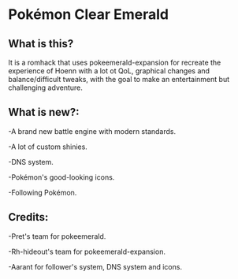 # Pokémon Clear Emerald

## What is this?

It is a romhack that uses pokeemerald-expansion for recreate the experience of Hoenn with a lot ot QoL, graphical changes and balance/difficult tweaks, with the goal to make an entertainment but challenging adventure.

## What is new?:

-A brand new battle engine with modern standards.

-A lot of custom shinies.

-DNS system.

-Pokémon's good-looking icons.

-Following Pokémon.

## Credits:

-Pret's team for pokeemerald.

-Rh-hideout's team for pokeemerald-expansion.

-Aarant for follower's system, DNS system and icons.

